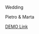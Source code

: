 Wedding

Pietro & Marta

<a
            href="https://pietroemarta.netlify.app/"
            target="_blank"
            rel="noreferrer"
          >
DEMO Link
</a>
